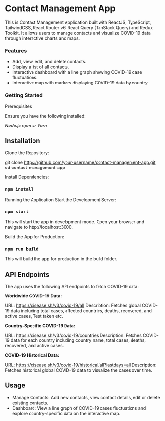 # Contact Management App

This is Contact Management Application built with ReactJS, TypeScript, TailwindCSS, React Router v6, React Query (TanStack Query) and Redux Toolkit. It allows users to manage contacts and visualize COVID-19 data through interactive charts and maps.

### Features

- Add, view, edit, and delete contacts.
- Display a list of all contacts.
- Interactive dashboard with a line graph showing COVID-19 case fluctuations.
- Interactive map with markers displaying COVID-19 data by country.

### Getting Started

Prerequisites

Ensure you have the following installed:

*Node.js*
*npm or Yarn*

## Installation

Clone the Repository:

git clone https://github.com/your-username/contact-management-app.git
cd contact-management-app

Install Dependencies:

### `npm install`

Running the Application
Start the Development Server:

### `npm start`

This will start the app in development mode. Open your browser and navigate to http://localhost:3000.

Build the App for Production:

### `npm run build`

This will build the app for production in the build folder.

## API Endpoints

The app uses the following API endpoints to fetch COVID-19 data:


**Worldwide COVID-19 Data:**

URL: https://disease.sh/v3/covid-19/all
Description: Fetches global COVID-19 data including total cases, affected countries, deaths, recovered, and active cases, Test taken etc.


**Country-Specific COVID-19 Data:**

URL: https://disease.sh/v3/covid-19/countries
Description: Fetches COVID-19 data for each country including country name, total cases, deaths, recovered, and active cases.

**COVID-19 Historical Data:**

URL: https://disease.sh/v3/covid-19/historical/all?lastdays=all
Description: Fetches historical global COVID-19 data to visualize the cases over time.


## Usage

- Manage Contacts: Add new contacts, view contact details, edit or delete existing contacts.
- Dashboard: View a line graph of COVID-19 cases fluctuations and explore country-specific data on the interactive map.